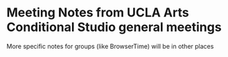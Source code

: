 # Meeting Notes from UCLA Arts Conditional Studio general meetings
More specific notes for groups (like BrowserTime) will be in other places 
